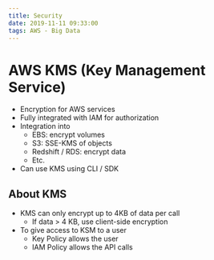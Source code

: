 ```yaml
---
title: Security
date: 2019-11-11 09:33:00
tags: AWS - Big Data
---
```


# AWS KMS (Key Management Service)

- Encryption for AWS services
- Fully integrated with IAM for authorization
- Integration into
  - EBS: encrypt volumes
  - S3: SSE-KMS of objects
  - Redshift / RDS: encrypt data
  - Etc.
- Can use KMS using CLI / SDK

## About KMS
- KMS can only encrypt up to 4KB of data per call
  - If data &gt; 4 KB, use client-side encryption
- To give access to KSM to a user
  - Key Policy allows the user
  - IAM Policy allows the API calls
